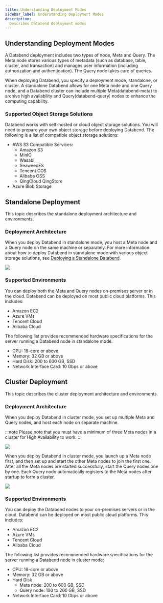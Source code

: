 ```yaml
---
title: Understanding Deployment Modes
sidebar_label: Understanding Deployment Modes
description:
  Describes Databend deployment modes
---
```


## Understanding Deployment Modes

A Databend deployment includes two types of node, Meta and Query. The Meta node stores various types of metadata (such as database, table, cluster, and transaction) and manages user information (including authorization and authentication). The Query node takes care of queries. 

When deploying Databend, you specify a deployment mode, standalone, or cluster. A standalone Databend allows for one Meta node and one Query node, and a Databend cluster can include multiple Meta(databend-meta) to archive high availability and Query(databend-query) nodes to enhance the computing capability.

### Supported Object Storage Solutions
Databend works with self-hosted or cloud object storage solutions. You will need to prepare your own object storage before deploying Databend. The following is a list of compatible object storage solutions:
- AWS S3 Compatible Services:
  - Amazon S3
  - MinIO
  - Wasabi
  - SeaweedFS
  - Tencent COS
  - Alibaba OSS
  - QingCloud QingStore
- Azure Blob Storage

## Standalone Deployment
This topic describes the standalone deployment architecture and environments.

### Deployment Architecture
When you deploy Databend in standalone mode, you host a Meta node and a Query node on the same machine or separately. For more information about how to deploy Databend in standalone mode with various object storage solutions, see [Deploying a Standalone Databend](./02-deploying-databend.md).

<img src="/img/deploy/deploy-standalone-arch.png"/>

### Supported Environments
You can deploy both the Meta and Query nodes on-premises server or in the cloud. Databend can be deployed on most public cloud platforms. This includes:
- Amazon EC2
- Azure VMs
- Tencent Cloud
- Alibaba Cloud

The following list provides recommended hardware specifications for the server running a Databend node in standalone mode:
- CPU: 16-core or above
- Memory: 32 GB or above
- Hard Disk: 200 to 600 GB, SSD
- Network Interface Card: 10 Gbps or above

## Cluster Deployment
This topic describes the cluster deployment architecture and environments.

### Deployment Architecture
When you deploy Databend in cluster mode, you set up multiple Meta and Query nodes, and host each node on separate machine. 

:::note
Please note that you must have a minimum of three Meta nodes in a cluster for High Availability to work.
:::

<img src="/img/deploy/deploy-cluster-arch.png"/>

When you deploy Databend in cluster mode, you launch up a Meta node first, and then set up and start the other Meta nodes to join the first one. After all the Meta nodes are started successfully, start the Query nodes one by one. Each Query node automatically registers to the Meta nodes after startup to form a cluster.

<img src="/img/deploy/deploy-clustering.png"/>

### Supported Environments
You can deploy the Databend nodes to your on-premises servers or in the cloud. Databend can be deployed on most public cloud platforms. This includes:
- Amazon EC2
- Azure VMs
- Tencent Cloud
- Alibaba Cloud

The following list provides recommended hardware specifications for the server running a Databend node in cluster mode:
- CPU: 16-core or above
- Memory: 32 GB or above
- Hard Disk
  - Meta node: 200 to 600 GB, SSD
  - Query node: 100 to 200 GB, SSD
- Network Interface Card: 10 Gbps or above